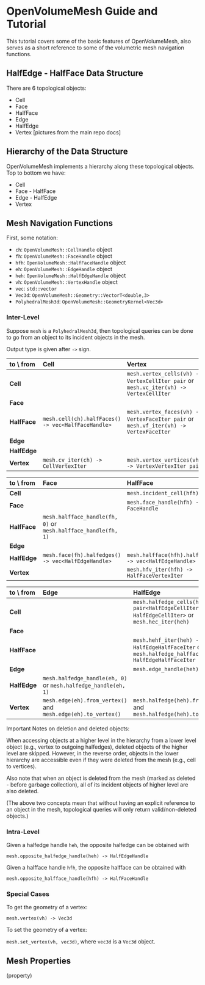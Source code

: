 # OpenVolumeMesh Guide and Tutorial
This tutorial covers some of the basic features of OpenVolumeMesh, also serves as a short reference to some of the volumetric mesh navigation functions.

## HalfEdge - HalfFace Data Structure
There are 6 topological objects:
- Cell
- Face
- HalfFace
- Edge
- HalfEdge
- Vertex
[pictures from the main repo docs]

## Hierarchy of the Data Structure
OpenVolumeMesh implements a hierarchy along these topological objects. Top to bottom we have:
- Cell
- Face - HalfFace
- Edge - HalfEdge
- Vertex

## Mesh Navigation Functions
First, some notation:
- `ch`: `OpenVolumeMesh::CellHandle` object
- `fh`: `OpenVolumeMesh::FaceHandle` object
- `hfh`: `OpenVolumeMesh::HalfFaceHandle` object
- `eh`: `OpenVolumeMesh::EdgeHandle` object
- `heh`: `OpenVolumeMesh::HalfEdgeHandle` object
- `vh`: `OpenVolumeMesh::VertexHandle` object
- `vec`: `std::vector`
- `Vec3d`: `OpenVolumeMesh::Geometry::VectorT<double,3>`
- `PolyhedralMesh3d`: `OpenVolumeMesh::GeometryKernel<Vec3d>`

### Inter-Level
Suppose `mesh` is a `PolyhedralMesh3d`, then topological queries can be done to go from an object to its incident objects in the mesh.

Output type is given after `->` sign.

| to \ from     | Cell          | Vertex |
|:------------- |:------------- |:-------|
| **Cell**      |                                                    | `mesh.vertex_cells(vh) -> VertexCellIter pair` or `mesh.vc_iter(vh) -> VertexCellIter`|
| **Face**      |                                                    |
| **HalfFace**  | `mesh.cell(ch).halfFaces() -> vec<HalfFaceHandle>` | `mesh.vertex_faces(vh) -> VertexFaceIter pair` or `mesh.vf_iter(vh) -> VertexFaceIter` | |
| **Edge**      |                                                    | |
| **HalfEdge**  |                                                    | |
| **Vertex**    | `mesh.cv_iter(ch) -> CellVertexIter` | `mesh.vertex_vertices(vh) -> VertexVertexIter pair`|

| to \ from     | Face  |  HalfFace |
|:------------- |:----- |:----------|
| **Cell**      | | `mesh.incident_cell(hfh)` |
| **Face**      | | `mesh.face_handle(hfh) -> FaceHandle` |
| **HalfFace**  | `mesh.halfface_handle(fh, 0)` or `mesh.halfface_handle(fh, 1)` | |
| **Edge**      | | |
| **HalfEdge**  | `mesh.face(fh).halfedges() -> vec<HalfEdgeHandle>`| `mesh.halfface(hfh).halfedges() -> vec<HalfEdgeHandle>`|
| **Vertex**    | | `mesh.hfv_iter(hfh) -> HalfFaceVertexIter` |

| to \ from     | Edge | HalfEdge |
|:------------- |:-----|:---------|
| **Cell**      | | `mesh.halfedge_cells(heh) -> pair<HalfEdgeCellIter, HalfEdgeCellIter>` or `mesh.hec_iter(heh)` |
| **Face**      | | |
| **HalfFace**  | | `mesh.hehf_iter(heh) -> HalfEdgeHalfFaceIter` or `mesh.halfedge_halffaces(heh) -> HalfEdgeHalfFaceIter pair`|
| **Edge**      | | `mesh.edge_handle(heh)` |
| **HalfEdge**  | `mesh.halfedge_handle(eh, 0)` or `mesh.halfedge_handle(eh, 1)` | |
| **Vertex**    | `mesh.edge(eh).from_vertex()` and `mesh.edge(eh).to_vertex()` | `mesh.halfedge(heh).from_vertex()` and `mesh.halfedge(heh).to_vertex()` |

Important Notes on deletion and deleted objects:

When accessing objects at a higher level in the hierarchy from a lower level object (e.g., vertex to outgoing halfedges), deleted objects of the higher level are skipped. However, in the reverse order, objects in the lower hierarchy are accessible even if they were deleted from the mesh (e.g., cell to vertices).

Also note that when an object is deleted from the mesh (marked as deleted - before garbage collection), all of its incident objects of higher level are also deleted.

(The above two concepts mean that without having an explicit reference to an object in the mesh, topological queries will only return valid/non-deleted objects.)

### Intra-Level
Given a halfedge handle `heh`, the opposite halfedge can be obtained with

`mesh.opposite_halfedge_handle(heh) -> HalfEdgeHandle`

Given a halfface handle `hfh`, the opposite halfface can be obtained with

`mesh.opposite_halfface_handle(hfh) -> HalfFaceHandle`

### Special Cases
To get the geometry of a vertex:

`mesh.vertex(vh) -> Vec3d`

To set the geometry of a vertex:

`mesh.set_vertex(vh, vec3d)`, where `vec3d` is a `Vec3d` object.

## Mesh Properties
(property)
